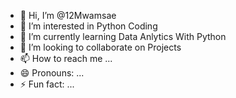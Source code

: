 - 👋 Hi, I’m @12Mwamsae
- 👀 I’m interested in Python Coding
- 🌱 I’m currently learning Data Anlytics With Python
- 💞️ I’m looking to collaborate on Projects
- 📫 How to reach me ...
- 😄 Pronouns: ...
- ⚡ Fun fact: ...

<!---
12Mwamsae/12Mwamsae is a ✨ special ✨ repository because its `README.md` (this file) appears on your GitHub profile.
You can click the Preview link to take a look at your changes.
--->

